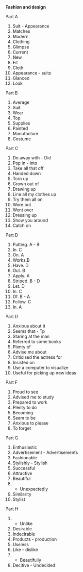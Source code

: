 **Fashion and design**

Part A
1. Suit - Appearance
2. Matches
3. Modern
4. Clothing
5. Glimpse
6. Current
7. New
8. Fit
9. Cloth
10. Appearance - suits
11. Glanced
12. Look

Part B
1. Average
2. Suit
3. Wear
4. Top
5. Supplies
6. Painted
7. Manufacture
8. Costume

Part C
1. Do away with - Did
2. Pop in - into
3. Take all that off
4. Handed down
5. Torn up
6. Grown out of
7. Drawing up
8. Line all my clothes up 
9. Try them all on
10. Wore out
11. Went over
12. Dressing up
13. Show you around
14. Catch on

Part D
1. Putting. A - B
2. In. C
3. On. A
4. Works.B 
5. Have. D
6. Out. B
7. Apply. A
8. Striped. B - D
9. Let. D
10. In. C
11. Of. B - A
12. Follow. C
13. In. A

Part D
1. Anxious about it
2. Seems that - Tp
3. Staring at the man
4. Referred to some books
5. Plenty of
6. Advise me about
7. Criticised the actress for
8. Insisted on
9. Use a computer to visualize
10. Useful for picking up new ideas

Part F
1. Proud to see
2. Advised me to study
3. Prepared to work
4. Plenty to do
5. Becoming
6. Seem to be
7. Anxious to please
8. To forget

Part G
1. Enthusiastic
2. Advertisement - Advertisements
3. Fashionable
4. Stylishly - Stylish
5. Successful
6. Attractive
7. Beautiful
8. - Unexpectedly
9. Similarity
10. Stylist

Part H
1. - Unlike
2. Desirable
3. Indecirable
4. Products - production
5. Useless
6. Like - dislike
7. - Beautifully
8. Decitive - Undecided